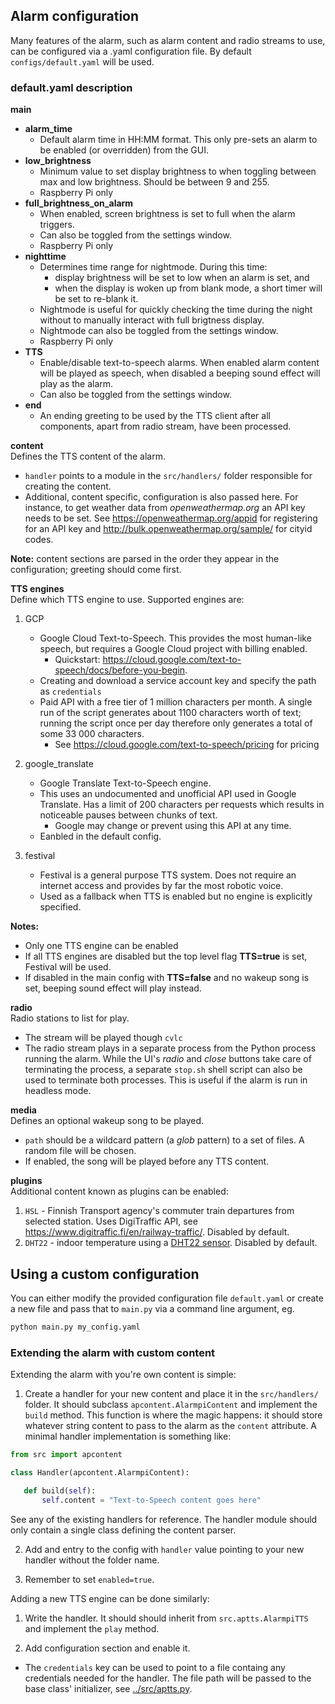 
## Alarm configuration
Many features of the alarm, such as alarm content and radio streams to use, can be configured via a .yaml configuration file. By default `configs/default.yaml` will be used.


### default.yaml description

**main**  
* **alarm_time**
  * Default alarm time in HH:MM format. This only pre-sets an alarm to be enabled (or overridden) from the GUI. 
* **low_brightness**
  * Minimum value to set display brightness to when toggling between max and low brightness. Should be between 9 and 255.
  * Raspberry Pi only
* **full_brightness_on_alarm**  
  * When enabled, screen brightness is set to full when the alarm triggers.
  * Can also be toggled from the settings window.
  * Raspberry Pi only
* **nighttime**  
  * Determines time range for nightmode. During this time:
    * display brightness will be set to low when an alarm is set, and
    * when the display is woken up from blank mode, a short timer will be set to re-blank it.
  * Nightmode is useful for quickly checking the time during the night without to manually interact with full brigtness display.
  * Nightmode can also be toggled from the settings window.
  * Raspberry Pi only
* **TTS**
  * Enable/disable text-to-speech alarms. When enabled alarm content will be played as speech, when disabled a beeping sound effect will play as the alarm.
  * Can also be toggled from the settings window.
* **end**
  * An ending greeting to be used by the TTS client after all components, apart from radio stream, have been processed.

**content**  
  Defines the TTS content of the alarm. 
  * `handler` points to a module in the `src/handlers/` folder responsible for creating the content.
  * Additional, content specific, configuration is also passed here. For instance, to get weather data from _openweathermap.org_ an API key needs to be set. See https://openweathermap.org/appid for registering for an API key and http://bulk.openweathermap.org/sample/ for cityid codes.

**Note:** content sections are parsed in the order they appear in the configuration; greeting should come first.


**TTS engines**  
Define which TTS engine to use. Supported engines are:  

 1. GCP
    * Google Cloud Text-to-Speech. This provides the most human-like speech, but requires a Google Cloud project with billing enabled. 
      * Quickstart: https://cloud.google.com/text-to-speech/docs/before-you-begin.
    * Creating and download a service account key and specify the path as `credentials`
    * Paid API with a free tier of 1 million characters per month. A single run of the script generates about 1100 characters worth of text; running the script once per day therefore only generates a total of some 33 000 characters.
      * See https://cloud.google.com/text-to-speech/pricing for pricing

 1. google_translate
    * Google Translate Text-to-Speech engine.
    * This uses an undocumented and unofficial API used in Google Translate. Has a limit of 200 characters per requests which results in noticeable pauses between chunks of text.
      * Google may change or prevent using this API at any time.
    * Eanbled in the default config.

 1. festival
    * Festival is a general purpose TTS system. Does not require an internet access and provides by far the most robotic voice.
    * Used as a fallback when TTS is enabled but no engine is explicitly specified.

**Notes:**
 * Only one TTS engine can be enabled
 * If all TTS engines are disabled but the top level flag **TTS=true** is set, Festival will be used.
 * If disabled in the main config with **TTS=false** and no wakeup song is set, beeping sound effect will play instead.

**radio**  
Radio stations to list for play.
 * The stream will be played though `cvlc`
 * The radio stream plays in a separate process from the Python process running the alarm. While the UI's _radio_ and _close_ buttons take care of terminating the process, a separate `stop.sh` shell script can also be used to terminate both processes. This is useful if the alarm is run in headless mode.

**media**  
Defines an optional wakeup song to be played. 
 * `path` should be a wildcard pattern (a _glob_ pattern) to a set of files. A random file will be chosen.
 * If enabled, the song will be played before any TTS content.

**plugins**  
Additional content known as plugins can be enabled:
 1. `HSL` - Finnish Transport agency's commuter train departures from selected station. Uses DigiTraffic API, see https://www.digitraffic.fi/en/railway-traffic/. Disabled by default.
 2. `DHT22` - indoor temperature using a [DHT22 sensor](https://learn.adafruit.com/dht). Disabled by default.


## Using a custom configuration
You can either modify the provided configuration file `default.yaml` or create a new file and pass that to `main.py` via a command line argument, eg.
```bash
python main.py my_config.yaml
```



### Extending the alarm with custom content
Extending the alarm with you're own content is simple:

 1. Create a handler for your new content and place it in the `src/handlers/` folder. It should subclass `apcontent.AlarmpiContent` and implement the `build` method. This function is where the magic happens: it should store whatever string content to pass to the alarm as the `content` attribute. A minimal handler implementation is something like:
 ```python
 from src import apcontent

 class Handler(apcontent.AlarmpiContent):

    def build(self):
        self.content = "Text-to-Speech content goes here"
 ```

 See any of the existing handlers for reference. The handler module should only contain a single class defining the content parser.
 
 2. Add and entry to the config with `handler` value pointing to your new handler without the folder name.

 3. Remember to set `enabled=true`.

Adding a new TTS engine can be done similarly:

 1. Write the handler. It should should inherit from `src.aptts.AlarmpiTTS` and implement the `play` method.

 2. Add configuration section and enable it.

  * The `credentials` key can be used to point to a file containg any credentials needed for the handler. The file path will be passed to the base class' initializer, see [../src/aptts.py](../src/aptts.py).
  
